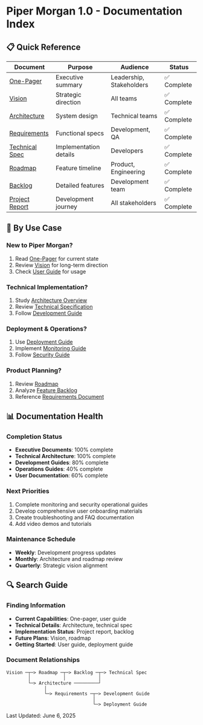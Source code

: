 # Piper Morgan 1.0 - Documentation Index

## 📋 Quick Reference

| Document | Purpose | Audience | Status |
|----------|---------|----------|--------|
| [One-Pager](one-pager.md) | Executive summary | Leadership, Stakeholders | ✅ Complete |
| [Vision](vision.md) | Strategic direction | All teams | ✅ Complete |
| [Architecture](architecture/architecture.md) | System design | Technical teams | ✅ Complete |
| [Requirements](architecture/requirements.md) | Functional specs | Development, QA | ✅ Complete |
| [Technical Spec](architecture/technical-spec.md) | Implementation details | Developers | ✅ Complete |
| [Roadmap](development/roadmap.md) | Feature timeline | Product, Engineering | ✅ Complete |
| [Backlog](development/backlog.md) | Detailed features | Development team | ✅ Complete |
| [Project Report](project-report.md) | Development journey | All stakeholders | ✅ Complete |

## 🎯 By Use Case

### New to Piper Morgan?
1. Read [One-Pager](one-pager.md) for current state
2. Review [Vision](vision.md) for long-term direction
3. Check [User Guide](user-guides/user-guide.md) for usage

### Technical Implementation?
1. Study [Architecture Overview](architecture/architecture.md)
2. Review [Technical Specification](architecture/technical-spec.md)
3. Follow [Development Guide](development/dev-guide.md)

### Deployment & Operations?
1. Use [Deployment Guide](operations/deployment.md)
2. Implement [Monitoring Guide](operations/monitoring.md)
3. Follow [Security Guide](operations/security.md)

### Product Planning?
1. Review [Roadmap](development/roadmap.md)
2. Analyze [Feature Backlog](development/backlog.md)
3. Reference [Requirements Document](architecture/requirements.md)

## 📊 Documentation Health

### Completion Status
- **Executive Documents**: 100% complete
- **Technical Architecture**: 100% complete  
- **Development Guides**: 80% complete
- **Operations Guides**: 40% complete
- **User Documentation**: 60% complete

### Next Priorities
1. Complete monitoring and security operational guides
2. Develop comprehensive user onboarding materials
3. Create troubleshooting and FAQ documentation
4. Add video demos and tutorials

### Maintenance Schedule
- **Weekly**: Development progress updates
- **Monthly**: Architecture and roadmap review
- **Quarterly**: Strategic vision alignment

## 🔍 Search Guide

### Finding Information
- **Current Capabilities**: One-pager, user guide
- **Technical Details**: Architecture, technical spec
- **Implementation Status**: Project report, backlog
- **Future Plans**: Vision, roadmap
- **Getting Started**: User guide, deployment guide

### Document Relationships
```
Vision ─┬─> Roadmap ─┬─> Backlog ─┬─> Technical Spec
        │            │            │
        └─> Architecture ─────────┘
              │
              └─> Requirements ─┬─> Development Guide
                                │
                                └─> Deployment Guide
```

Last Updated: June 6, 2025
